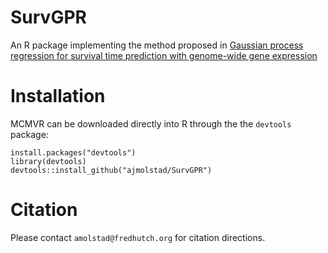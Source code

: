 # SurvGPR
An R package implementing the method proposed in [Gaussian process regression for survival time prediction with genome-wide gene expression](https://arxiv.org/abs/1808.10541)


# Installation
MCMVR can be downloaded directly into R through the the `devtools` package:
```{r}
install.packages("devtools")
library(devtools)
devtools::install_github("ajmolstad/SurvGPR")
```
# Citation
Please contact `amolstad@fredhutch.org` for citation directions. 


